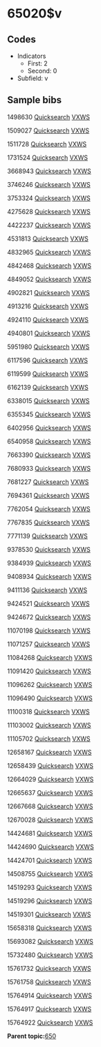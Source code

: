 # 65020$v

## Codes

-   Indicators
    -   First: 2
    -   Second: 0
-   Subfield: v

## Sample bibs

1498630 [Quicksearch](https://search.library.yale.edu/catalog/1498630) [VXWS](http://prodorbis.library.yale.edu:7014/vxws/GetHoldingsService?bibId=1498630)

1509027 [Quicksearch](https://search.library.yale.edu/catalog/1509027) [VXWS](http://prodorbis.library.yale.edu:7014/vxws/GetHoldingsService?bibId=1509027)

1511728 [Quicksearch](https://search.library.yale.edu/catalog/1511728) [VXWS](http://prodorbis.library.yale.edu:7014/vxws/GetHoldingsService?bibId=1511728)

1731524 [Quicksearch](https://search.library.yale.edu/catalog/1731524) [VXWS](http://prodorbis.library.yale.edu:7014/vxws/GetHoldingsService?bibId=1731524)

3668943 [Quicksearch](https://search.library.yale.edu/catalog/3668943) [VXWS](http://prodorbis.library.yale.edu:7014/vxws/GetHoldingsService?bibId=3668943)

3746246 [Quicksearch](https://search.library.yale.edu/catalog/3746246) [VXWS](http://prodorbis.library.yale.edu:7014/vxws/GetHoldingsService?bibId=3746246)

3753324 [Quicksearch](https://search.library.yale.edu/catalog/3753324) [VXWS](http://prodorbis.library.yale.edu:7014/vxws/GetHoldingsService?bibId=3753324)

4275628 [Quicksearch](https://search.library.yale.edu/catalog/4275628) [VXWS](http://prodorbis.library.yale.edu:7014/vxws/GetHoldingsService?bibId=4275628)

4422237 [Quicksearch](https://search.library.yale.edu/catalog/4422237) [VXWS](http://prodorbis.library.yale.edu:7014/vxws/GetHoldingsService?bibId=4422237)

4531813 [Quicksearch](https://search.library.yale.edu/catalog/4531813) [VXWS](http://prodorbis.library.yale.edu:7014/vxws/GetHoldingsService?bibId=4531813)

4832965 [Quicksearch](https://search.library.yale.edu/catalog/4832965) [VXWS](http://prodorbis.library.yale.edu:7014/vxws/GetHoldingsService?bibId=4832965)

4842468 [Quicksearch](https://search.library.yale.edu/catalog/4842468) [VXWS](http://prodorbis.library.yale.edu:7014/vxws/GetHoldingsService?bibId=4842468)

4849052 [Quicksearch](https://search.library.yale.edu/catalog/4849052) [VXWS](http://prodorbis.library.yale.edu:7014/vxws/GetHoldingsService?bibId=4849052)

4902821 [Quicksearch](https://search.library.yale.edu/catalog/4902821) [VXWS](http://prodorbis.library.yale.edu:7014/vxws/GetHoldingsService?bibId=4902821)

4913216 [Quicksearch](https://search.library.yale.edu/catalog/4913216) [VXWS](http://prodorbis.library.yale.edu:7014/vxws/GetHoldingsService?bibId=4913216)

4924110 [Quicksearch](https://search.library.yale.edu/catalog/4924110) [VXWS](http://prodorbis.library.yale.edu:7014/vxws/GetHoldingsService?bibId=4924110)

4940801 [Quicksearch](https://search.library.yale.edu/catalog/4940801) [VXWS](http://prodorbis.library.yale.edu:7014/vxws/GetHoldingsService?bibId=4940801)

5951980 [Quicksearch](https://search.library.yale.edu/catalog/5951980) [VXWS](http://prodorbis.library.yale.edu:7014/vxws/GetHoldingsService?bibId=5951980)

6117596 [Quicksearch](https://search.library.yale.edu/catalog/6117596) [VXWS](http://prodorbis.library.yale.edu:7014/vxws/GetHoldingsService?bibId=6117596)

6119599 [Quicksearch](https://search.library.yale.edu/catalog/6119599) [VXWS](http://prodorbis.library.yale.edu:7014/vxws/GetHoldingsService?bibId=6119599)

6162139 [Quicksearch](https://search.library.yale.edu/catalog/6162139) [VXWS](http://prodorbis.library.yale.edu:7014/vxws/GetHoldingsService?bibId=6162139)

6338015 [Quicksearch](https://search.library.yale.edu/catalog/6338015) [VXWS](http://prodorbis.library.yale.edu:7014/vxws/GetHoldingsService?bibId=6338015)

6355345 [Quicksearch](https://search.library.yale.edu/catalog/6355345) [VXWS](http://prodorbis.library.yale.edu:7014/vxws/GetHoldingsService?bibId=6355345)

6402956 [Quicksearch](https://search.library.yale.edu/catalog/6402956) [VXWS](http://prodorbis.library.yale.edu:7014/vxws/GetHoldingsService?bibId=6402956)

6540958 [Quicksearch](https://search.library.yale.edu/catalog/6540958) [VXWS](http://prodorbis.library.yale.edu:7014/vxws/GetHoldingsService?bibId=6540958)

7663390 [Quicksearch](https://search.library.yale.edu/catalog/7663390) [VXWS](http://prodorbis.library.yale.edu:7014/vxws/GetHoldingsService?bibId=7663390)

7680933 [Quicksearch](https://search.library.yale.edu/catalog/7680933) [VXWS](http://prodorbis.library.yale.edu:7014/vxws/GetHoldingsService?bibId=7680933)

7681227 [Quicksearch](https://search.library.yale.edu/catalog/7681227) [VXWS](http://prodorbis.library.yale.edu:7014/vxws/GetHoldingsService?bibId=7681227)

7694361 [Quicksearch](https://search.library.yale.edu/catalog/7694361) [VXWS](http://prodorbis.library.yale.edu:7014/vxws/GetHoldingsService?bibId=7694361)

7762054 [Quicksearch](https://search.library.yale.edu/catalog/7762054) [VXWS](http://prodorbis.library.yale.edu:7014/vxws/GetHoldingsService?bibId=7762054)

7767835 [Quicksearch](https://search.library.yale.edu/catalog/7767835) [VXWS](http://prodorbis.library.yale.edu:7014/vxws/GetHoldingsService?bibId=7767835)

7771139 [Quicksearch](https://search.library.yale.edu/catalog/7771139) [VXWS](http://prodorbis.library.yale.edu:7014/vxws/GetHoldingsService?bibId=7771139)

9378530 [Quicksearch](https://search.library.yale.edu/catalog/9378530) [VXWS](http://prodorbis.library.yale.edu:7014/vxws/GetHoldingsService?bibId=9378530)

9384939 [Quicksearch](https://search.library.yale.edu/catalog/9384939) [VXWS](http://prodorbis.library.yale.edu:7014/vxws/GetHoldingsService?bibId=9384939)

9408934 [Quicksearch](https://search.library.yale.edu/catalog/9408934) [VXWS](http://prodorbis.library.yale.edu:7014/vxws/GetHoldingsService?bibId=9408934)

9411136 [Quicksearch](https://search.library.yale.edu/catalog/9411136) [VXWS](http://prodorbis.library.yale.edu:7014/vxws/GetHoldingsService?bibId=9411136)

9424521 [Quicksearch](https://search.library.yale.edu/catalog/9424521) [VXWS](http://prodorbis.library.yale.edu:7014/vxws/GetHoldingsService?bibId=9424521)

9424672 [Quicksearch](https://search.library.yale.edu/catalog/9424672) [VXWS](http://prodorbis.library.yale.edu:7014/vxws/GetHoldingsService?bibId=9424672)

11070198 [Quicksearch](https://search.library.yale.edu/catalog/11070198) [VXWS](http://prodorbis.library.yale.edu:7014/vxws/GetHoldingsService?bibId=11070198)

11071257 [Quicksearch](https://search.library.yale.edu/catalog/11071257) [VXWS](http://prodorbis.library.yale.edu:7014/vxws/GetHoldingsService?bibId=11071257)

11084268 [Quicksearch](https://search.library.yale.edu/catalog/11084268) [VXWS](http://prodorbis.library.yale.edu:7014/vxws/GetHoldingsService?bibId=11084268)

11091420 [Quicksearch](https://search.library.yale.edu/catalog/11091420) [VXWS](http://prodorbis.library.yale.edu:7014/vxws/GetHoldingsService?bibId=11091420)

11096262 [Quicksearch](https://search.library.yale.edu/catalog/11096262) [VXWS](http://prodorbis.library.yale.edu:7014/vxws/GetHoldingsService?bibId=11096262)

11096490 [Quicksearch](https://search.library.yale.edu/catalog/11096490) [VXWS](http://prodorbis.library.yale.edu:7014/vxws/GetHoldingsService?bibId=11096490)

11100318 [Quicksearch](https://search.library.yale.edu/catalog/11100318) [VXWS](http://prodorbis.library.yale.edu:7014/vxws/GetHoldingsService?bibId=11100318)

11103002 [Quicksearch](https://search.library.yale.edu/catalog/11103002) [VXWS](http://prodorbis.library.yale.edu:7014/vxws/GetHoldingsService?bibId=11103002)

11105702 [Quicksearch](https://search.library.yale.edu/catalog/11105702) [VXWS](http://prodorbis.library.yale.edu:7014/vxws/GetHoldingsService?bibId=11105702)

12658167 [Quicksearch](https://search.library.yale.edu/catalog/12658167) [VXWS](http://prodorbis.library.yale.edu:7014/vxws/GetHoldingsService?bibId=12658167)

12658439 [Quicksearch](https://search.library.yale.edu/catalog/12658439) [VXWS](http://prodorbis.library.yale.edu:7014/vxws/GetHoldingsService?bibId=12658439)

12664029 [Quicksearch](https://search.library.yale.edu/catalog/12664029) [VXWS](http://prodorbis.library.yale.edu:7014/vxws/GetHoldingsService?bibId=12664029)

12665637 [Quicksearch](https://search.library.yale.edu/catalog/12665637) [VXWS](http://prodorbis.library.yale.edu:7014/vxws/GetHoldingsService?bibId=12665637)

12667668 [Quicksearch](https://search.library.yale.edu/catalog/12667668) [VXWS](http://prodorbis.library.yale.edu:7014/vxws/GetHoldingsService?bibId=12667668)

12670028 [Quicksearch](https://search.library.yale.edu/catalog/12670028) [VXWS](http://prodorbis.library.yale.edu:7014/vxws/GetHoldingsService?bibId=12670028)

14424681 [Quicksearch](https://search.library.yale.edu/catalog/14424681) [VXWS](http://prodorbis.library.yale.edu:7014/vxws/GetHoldingsService?bibId=14424681)

14424690 [Quicksearch](https://search.library.yale.edu/catalog/14424690) [VXWS](http://prodorbis.library.yale.edu:7014/vxws/GetHoldingsService?bibId=14424690)

14424701 [Quicksearch](https://search.library.yale.edu/catalog/14424701) [VXWS](http://prodorbis.library.yale.edu:7014/vxws/GetHoldingsService?bibId=14424701)

14508755 [Quicksearch](https://search.library.yale.edu/catalog/14508755) [VXWS](http://prodorbis.library.yale.edu:7014/vxws/GetHoldingsService?bibId=14508755)

14519293 [Quicksearch](https://search.library.yale.edu/catalog/14519293) [VXWS](http://prodorbis.library.yale.edu:7014/vxws/GetHoldingsService?bibId=14519293)

14519296 [Quicksearch](https://search.library.yale.edu/catalog/14519296) [VXWS](http://prodorbis.library.yale.edu:7014/vxws/GetHoldingsService?bibId=14519296)

14519301 [Quicksearch](https://search.library.yale.edu/catalog/14519301) [VXWS](http://prodorbis.library.yale.edu:7014/vxws/GetHoldingsService?bibId=14519301)

15658318 [Quicksearch](https://search.library.yale.edu/catalog/15658318) [VXWS](http://prodorbis.library.yale.edu:7014/vxws/GetHoldingsService?bibId=15658318)

15693082 [Quicksearch](https://search.library.yale.edu/catalog/15693082) [VXWS](http://prodorbis.library.yale.edu:7014/vxws/GetHoldingsService?bibId=15693082)

15732480 [Quicksearch](https://search.library.yale.edu/catalog/15732480) [VXWS](http://prodorbis.library.yale.edu:7014/vxws/GetHoldingsService?bibId=15732480)

15761732 [Quicksearch](https://search.library.yale.edu/catalog/15761732) [VXWS](http://prodorbis.library.yale.edu:7014/vxws/GetHoldingsService?bibId=15761732)

15761758 [Quicksearch](https://search.library.yale.edu/catalog/15761758) [VXWS](http://prodorbis.library.yale.edu:7014/vxws/GetHoldingsService?bibId=15761758)

15764914 [Quicksearch](https://search.library.yale.edu/catalog/15764914) [VXWS](http://prodorbis.library.yale.edu:7014/vxws/GetHoldingsService?bibId=15764914)

15764917 [Quicksearch](https://search.library.yale.edu/catalog/15764917) [VXWS](http://prodorbis.library.yale.edu:7014/vxws/GetHoldingsService?bibId=15764917)

15764922 [Quicksearch](https://search.library.yale.edu/catalog/15764922) [VXWS](http://prodorbis.library.yale.edu:7014/vxws/GetHoldingsService?bibId=15764922)

**Parent topic:**[650](../../tags/650/650.md)

